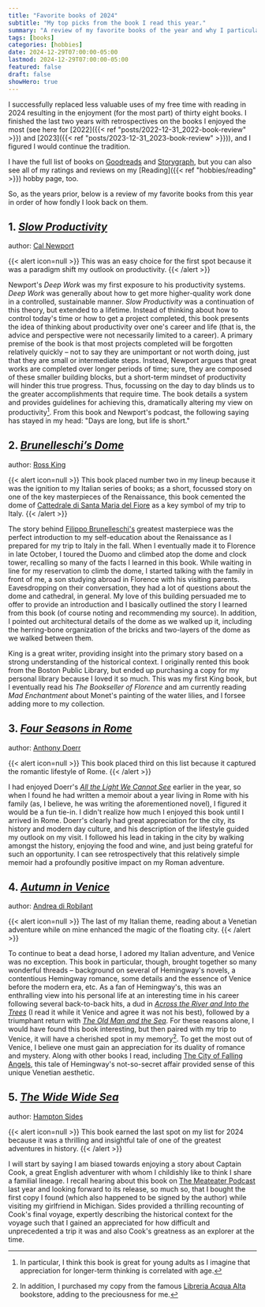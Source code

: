 ```yaml
---
title: "Favorite books of 2024"
subtitle: "My top picks from the book I read this year."
summary: "A review of my favorite books of the year and why I particularly enjoyed them."
tags: [books]
categories: [hobbies]
date: 2024-12-29T07:00:00-05:00
lastmod: 2024-12-29T07:00:00-05:00
featured: false
draft: false
showHero: true
---
```


I successfully replaced less valuable uses of my free time with reading in 2024 resulting in the enjoyment (for the most part) of thirty eight books.
I finished the last two years with retrospectives on the books I enjoyed the most (see here for [2022]({{< ref "posts/2022-12-31_2022-book-review" >}}) and [2023]({{< ref "posts/2023-12-31_2023-book-review" >}})), and I figured I would continue the tradition.

I have the full list of books on [Goodreads](https://www.goodreads.com/readingchallenges/gr/annual/2024) and [Storygraph](https://app.thestorygraph.com/books-read/jhrcook?year=2024), but you can also see all of my ratings and reviews on my [Reading]({{< ref "hobbies/reading" >}}) hobby page, too.

So, as the years prior, below is a review of my favorite books from this year in order of how fondly I look back on them.

## 1. [*Slow Productivity*](https://www.goodreads.com/book/show/197773418-slow-productivity)

author: [Cal Newport](https://calnewport.com)

{{< alert icon=null >}}
This was an easy choice for the first spot because it was a paradigm shift my outlook on productivity.
{{< /alert >}}

Newport's *Deep Work* was my first exposure to his productivity systems.
*Deep Work* was generally about how to get more higher-quality work done in a controlled, sustainable manner.
*Slow Productivity* was a continuation of this theory, but extended to a lifetime.
Instead of thinking about how to control today's time or how to get a project completed, this book presents the idea of thinking about productivity over one's career and life (that is, the advice and perspective were not necessarily limited to a career).
A primary premise of the book is that most projects completed will be forgotten relatively quickly – not to say they are unimportant or not worth doing, just that they are small or intermediate steps.
Instead, Newport argues that great works are completed over longer periods of time; sure, they are composed of these smaller building blocks, but a short-term mindset of productivity will hinder this true progress.
Thus, focussing on the day to day blinds us to the greater accomplishments that require time.
The book details a system and provides guidelines for achieving this, dramatically altering my view on productivity[^1].
From this book and Newport's podcast, the following saying has stayed in my head: "Days are long, but life is short."

[^1]: In particular, I think this book is great for young adults as I imagine that appreciation for longer-term thinking is correlated with age.

## 2. [*Brunelleschi’s Dome*](https://www.goodreads.com/book/show/148821.Brunelleschi_s_Dome)

author: [Ross King](https://www.rosskingbooks.com)

{{< alert icon=null >}}
This book placed number two in my lineup because it was the ignition to my Italian series of books; as a short, focussed story on one of the key masterpieces of the Renaissance, this book cemented the dome of [Cattedrale di Santa Maria del Fiore](https://en.wikipedia.org/wiki/Florence_Cathedral) as a key symbol of my trip to Italy.
{{< /alert >}}

The story behind [Filippo Brunelleschi's](https://en.wikipedia.org/wiki/Filippo_Brunelleschi) greatest masterpiece was the perfect introduction to my self-education about the Renaissance as I prepared for my trip to Italy in the fall.
When I eventually made it to Florence in late October, I toured the Duomo and climbed atop the dome and clock tower, recalling so many of the facts I learned in this book.
While waiting in line for my reservation to climb the dome, I started talking with the family in front of me, a son studying abroad in Florence with his visiting parents.
Eavesdropping on their conversation, they had a lot of questions about the dome and cathedral, in general.
My love of this building persuaded me to offer to provide an introduction and I basically outlined the story I learned from this book (of course noting and recommending my source).
In addition, I pointed out architectural details of the dome as we walked up it, including the herring-bone organization of the bricks and two-layers of the dome as we walked between them.

King is a great writer, providing insight into the primary story based on a strong understanding of the historical context.
I originally rented this book from the Boston Public Library, but ended up purchasing a copy for my personal library because I loved it so much.
This was my first King book, but I eventually read his *The Bookseller of Florence* and am currently reading *Mad Enchantment* about Monet's painting of the water lilies, and I forsee adding more to my collection.

## 3. [*Four Seasons in Rome*](https://www.goodreads.com/book/show/137852.Four_Seasons_in_Rome)

author: [Anthony Doerr](https://www.anthonydoerr.com)

{{< alert icon=null >}}
This book placed third on this list because it captured the romantic lifestyle of Rome.
{{< /alert >}}

I had enjoyed Doerr's [*All the Light We Cannot See*](https://www.goodreads.com/book/show/18143977-all-the-light-we-cannot-see) earlier in the year, so when I found he had written a memoir about a year living in Rome with his family (as, I believe, he was writing the aforementioned novel), I figured it would be a fun tie-in.
I didn't realize how much I enjoyed this book until I arrived in Rome.
Doerr's clearly had great appreciation for the city, its history and modern day culture, and his description of the lifestyle guided my outlook on my visit.
I followed his lead in taking in the city by walking amongst the history, enjoying the food and wine, and just being grateful for such an opportunity.
I can see retrospectively that this relatively simple memoir had a profoundly positive impact on my Roman adventure.

## 4. [*Autumn in Venice*](https://www.goodreads.com/book/show/36463918-autumn-in-venice)

author: [Andrea di Robilant](https://andreadirobilant.com)

{{< alert icon=null >}}
The last of my Italian theme, reading about a Venetian adventure while on mine enhanced the magic of the floating city.
{{< /alert >}}

To continue to beat a dead horse, I adored my Italian adventure, and Venice was no exception.
This book in particular, though, brought together so many wonderful threads – background on several of Hemingway's novels, a contentious Hemingway romance, some details and the essence of Venice before the modern era, etc.
As a fan of Hemingway's, this was an enthralling view into his personal life at an interesting time in his career following several back-to-back hits, a dud in [*Across the River and Into the Trees*](https://www.goodreads.com/book/show/10778.Across_the_River_and_into_the_Trees) (I read it while it Venice and agree it was not his best), followed by a triumphant return with [*The Old Man and the Sea*](https://www.goodreads.com/book/show/2165.The_Old_Man_and_the_Sea).
For these reasons alone, I would have found this book interesting, but then paired with my trip to Venice, it will have a cherished spot in my memory[^2].
To get the most out of Venice, I believe one must gain an appreciation for its duality of romance and mystery.
Along with other books I read, including [The City of Falling Angels](https://www.goodreads.com/book/show/12786.The_City_of_Falling_Angels), this tale of Hemingway's not-so-secret affair provided sense of this unique Venetian aesthetic.

[^2]: In addition, I purchased my copy from the famous [Libreria Acqua Alta](https://www.libreriacqualta.it/en/) bookstore, adding to the preciousness for me.

## 5. [*The Wide Wide Sea*](https://www.goodreads.com/book/show/191746386-the-wide-wide-sea)

author: [Hampton Sides](https://hamptonsides.com)

{{< alert icon=null >}}
This book earned the last spot on my list for 2024 because it was a thrilling and insightful tale of one of the greatest adventures in history.
{{< /alert >}}

I will start by saying I am biased towards enjoying a story about Captain Cook, a great English adventurer with whom I childishly like to think I share a familial lineage.
I recall hearing about this book on [The Meateater Podcast](https://www.themeateater.com/listen/meateater) last year and looking forward to its release, so much so, that I bought the first copy I found (which also happened to be signed by the author) while visiting my girlfriend in Michigan.
Sides provided a thrilling recounting of Cook's final voyage, expertly describing the historical context for the voyage such that I gained an appreciated for how difficult and unprecedented a trip it was and also Cook's greatness as an explorer at the time.
